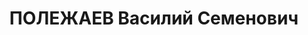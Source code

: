 ---
title: ПОЛЕЖАЕВ Василий Семенович
description: 'Род. в 1910, Пряжинский р-н, дер. Пелдожи, карел, б/п. Проживал: Карельская
  АССР, Петрозаводск. ПЛАНОВИК, Наркомзем

  Арестован 05.09.1937. Обв. по ст. 58-2-7-11. Приговор: ВК ВС СССР, 03.04.1938 –
  10 лет, освоб. 07.05.54.

  Реабилитирован Верховным судом КАССР 31.12.1958'
---